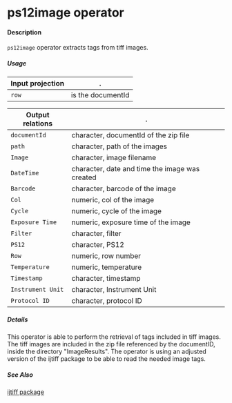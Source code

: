 # ps12image operator

#### Description

`ps12image` operator extracts tags from tiff images.

##### Usage

Input projection|.
---|---
`row`        | is the documentId 

Output relations|.
---|---
`documentId`      | character, documentId of the zip file
`path`            | character, path of the images
`Image`           | character, image filename
`DateTime`        | character, date and time the image was created
`Barcode`         | character, barcode of the image
`Col`             | numeric, col of the image
`Cycle`           | numeric, cycle of the image
`Exposure Time`   | numeric, exposure time of the image
`Filter`          | character, filter
`PS12`            | character, PS12
`Row`             | numeric, row number
`Temperature`     | numeric, temperature
`Timestamp`       | character, timestamp
`Instrument Unit` | character, Instrument Unit
`Protocol ID`     | character, protocol ID

##### Details
This operator is able to perform the retrieval of tags included in tiff images. The tiff images are included in the zip file referenced by the documentID, inside the directory "ImageResults". The operator is using an adjusted version of the ijtiff package to be able to read the needed image tags.

##### See Also

[ijtiff package](https://github.com/tercen/ijtiff)
